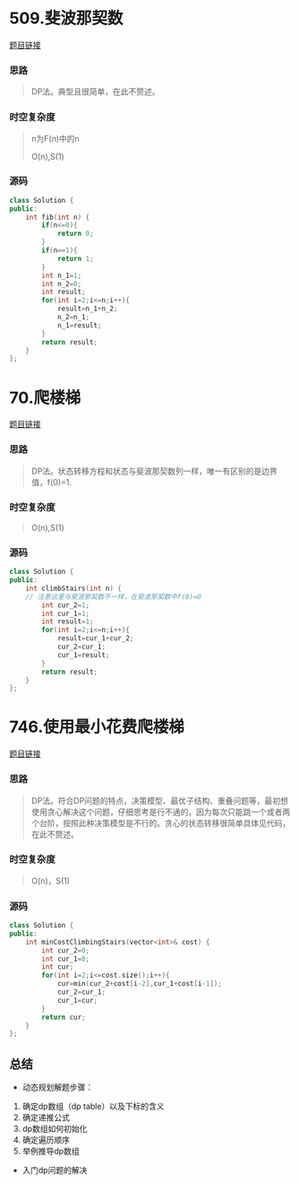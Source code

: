 # 509.斐波那契数

[题目链接](https://leetcode.cn/problems/fibonacci-number/description/)

### 思路

> DP法。典型且很简单，在此不赘述。

### 时空复杂度

> n为F(n)中的n
>
> O(n),S(1)

### 源码

```C++
class Solution {
public:
    int fib(int n) {
        if(n<=0){
            return 0;
        }
        if(n==1){
            return 1;
        }
        int n_1=1;
        int n_2=0;
        int result;
        for(int i=2;i<=n;i++){
            result=n_1+n_2;
            n_2=n_1;
            n_1=result;
        }
        return result;
    }
};
```

# 70.爬楼梯

[题目链接](https://leetcode.cn/problems/climbing-stairs/description/)

### 思路

> DP法。状态转移方程和状态与斐波那契数列一样，唯一有区别的是边界值，f(0)=1.

### 时空复杂度

> O(n),S(1)

### 源码

```C++
class Solution {
public:
    int climbStairs(int n) {
    // 注意这里与斐波那契数不一样，在斐波那契数中f(0)=0
        int cur_2=1;
        int cur_1=1;
        int result=1;
        for(int i=2;i<=n;i++){
            result=cur_1+cur_2;
            cur_2=cur_1;
            cur_1=result;
        }
        return result;
    }
};
```

# 746.使用最小花费爬楼梯

[题目链接](https://leetcode.cn/problems/min-cost-climbing-stairs/description/)

### 思路

> DP法。符合DP问题的特点，决策模型、最优子结构、重叠问题等，最初想使用贪心解决这个问题，仔细思考是行不通的，因为每次只能跳一个或者两个台阶，按照此种决策模型是不行的。贪心的状态转移很简单具体见代码，在此不赘述。

### 时空复杂度

> O(n)，S(1)

### 源码

```C++
class Solution {
public:
    int minCostClimbingStairs(vector<int>& cost) {
        int cur_2=0;
        int cur_1=0;
        int cur;
        for(int i=2;i<=cost.size();i++){
            cur=min(cur_2+cost[i-2],cur_1+cost[i-1]);
            cur_2=cur_1;
            cur_1=cur;
        }
        return cur;
    }
};
```

## 总结

* 动态规划解题步骤：

1. 确定dp数组（dp table）以及下标的含义
2. 确定递推公式
3. dp数组如何初始化
4. 确定遍历顺序
5. 举例推导dp数组

* 入门dp问题的解决